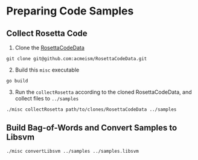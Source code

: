 Preparing Code Samples
================


## Collect Rosetta Code

1. Clone the [RosettaCodeData](https://github.com/acmeism/RosettaCodeData)
  ```
  git clone git@github.com:acmeism/RosettaCodeData.git
  ```
2. Build this `misc` executable
  ```
  go build
  ```
3. Run the `collectRosetta` according to the cloned RosettaCodeData, and collect
   files to `../samples`
  ```
  ./misc collectRosetta path/to/clones/RosettaCodeData ../samples
  ```

## Build Bag-of-Words and Convert Samples to Libsvm

```
./misc convertLibsvm ../samples ../samples.libsvm
```
